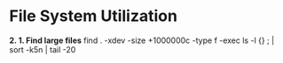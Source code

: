 <!-- TITLE: File System Utilization -->
<!-- SUBTITLE: Cheatbook for File System Utilization -->

# File System Utilization

**2. 1. Find large files**
find . -xdev -size +1000000c -type f -exec ls -l {} \; | sort -k5n | tail -20
